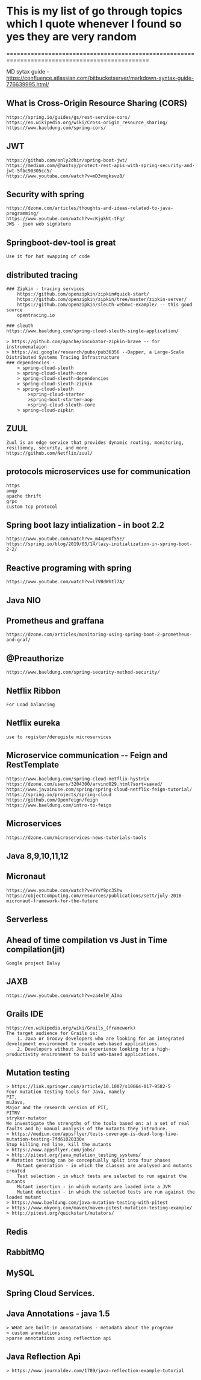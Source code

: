 # This is my list of go through topics which I quote whenever I found so yes they are very random
=============================================================================================== 


 MD sytax guide - https://confluence.atlassian.com/bitbucketserver/markdown-syntax-guide-776639995.html/
 
 
## What is Cross-Origin Resource Sharing (CORS)


	https://spring.io/guides/gs/rest-service-cors/
	https://en.wikipedia.org/wiki/Cross-origin_resource_sharing/
	https://www.baeldung.com/spring-cors/
	
## JWT


	https://github.com/only2dhir/spring-boot-jwt/
	https://medium.com/@hantsy/protect-rest-apis-with-spring-security-and-jwt-5fbc90305cc5/
	https://www.youtube.com/watch?v=mD3vmgksvz8/
	
## Security with spring	


	https://dzone.com/articles/thoughts-and-ideas-related-to-java-programming/
	https://www.youtube.com/watch?v=cKjgkNt-tFg/
	JWS - json web signature
	
## Springboot-dev-tool is great

	Use it for hot swapping of code
	

## distributed tracing 
	### Zipkin - tracing services
		https://github.com/openzipkin/zipkin#quick-start/
		https://github.com/openzipkin/zipkin/tree/master/zipkin-server/
		https://github.com/openzipkin/sleuth-webmvc-example/ -- this good source
		opentracing.io
		
	### sleuth
	https://www.baeldung.com/spring-cloud-sleuth-single-application/
	
	> https://github.com/apache/incubator-zipkin-brave -- for instrumenataion
	> https://ai.google/research/pubs/pub36356 --Dapper, a Large-Scale Distributed Systems Tracing Infrastructure
	### dependencies - 
		> spring-cloud-sleuth
		> spring-cloud-sleuth-core
		> spring-cloud-sleuth-dependencies
		> spring-cloud-sleuth-zipkin
		> spring-cloud-sleuth
			>spring-cloud-starter
			>spring-boot-starter-aop
			>spring-cloud-sleuth-core
		> spring-cloud-zipkin
	

## ZUUL
	Zuul is an edge service that provides dynamic routing, monitoring, resiliency, security, and more.
	https://github.com/Netflix/zuul/
	
	
## protocols microservices use for communication
	https
	amqp
	apache thrift
	grpc
	custom tcp protocol

## Spring boot lazy intialization - in boot 2.2
	https://www.youtube.com/watch?v=_m4xpHUf55E/
	https://spring.io/blog/2019/03/14/lazy-initialization-in-spring-boot-2-2/
	
## Reactive programing with spring
	https://www.youtube.com/watch?v=l7VBdWhtl7A/
	

## Java NIO


## Prometheus and graffana
	https://dzone.com/articles/monitoring-using-spring-boot-2-prometheus-and-graf/
	
	
## @Preauthorize
	https://www.baeldung.com/spring-security-method-security/
	
		
## Netflix Ribbon
	For Load balancing

## Netflix eureka
	use to register/deregiste microservices
	
## Microservice communication -- Feign and RestTemplate
	https://www.baeldung.com/spring-cloud-netflix-hystrix
	https://dzone.com/users/3204300/arvind029.html?sort=saved/
	https://www.javainuse.com/spring/spring-cloud-netflix-feign-tutorial/
	https://spring.io/projects/spring-cloud
	https://github.com/OpenFeign/feign
	https://www.baeldung.com/intro-to-feign


## Microservices
	https://dzone.com/microservices-news-tutorials-tools
	
	
## Java 8,9,10,11,12
	
	
## Micronaut
	https://www.youtube.com/watch?v=YYvY9pc3Shw
	https://objectcomputing.com/resources/publications/sett/july-2018-micronaut-framework-for-the-future


## Serverless

## Ahead of time compilation vs Just in Time compilation(jit)
	Google project Dalvy
	
## JAXB
	https://www.youtube.com/watch?v=za4elW_AImo
	
## Grails IDE
	https://en.wikipedia.org/wiki/Grails_(framework)
	The target audience for Grails is:
		1. Java or Groovy developers who are looking for an integrated development environment to create web-based applications.
		2. Developers without Java experience looking for a high-productivity environment to build web-based applications.
	
## Mutation testing
	> https://link.springer.com/article/10.1007/s10664-017-9582-5
	Four mutation testing tools for Java, namely 
	PIT, 
	muJava, 
	Major and the research version of PIT, 
	PITRV
	stryker-mutator
	We investigate the strengths of the tools based on: a) a set of real faults and b) manual analysis of the mutants they introduce.
	> https://medium.com/appsflyer/tests-coverage-is-dead-long-live-mutation-testing-7fd61020330e
	Stop killing red line, kill the mutants
	> https://www.appsflyer.com/jobs/
	> http://pitest.org/java_mutation_testing_systems/
	# Mutation testing can be conceptually split into four phases
		Mutant generation - in which the classes are analysed and mutants created
		Test selection - in which tests are selected to run against the mutants
		Mutant insertion - in which mutants are loaded into a JVM
		Mutant detection - in which the selected tests are run against the loaded mutant
	> https://www.baeldung.com/java-mutation-testing-with-pitest
	> https://www.mkyong.com/maven/maven-pitest-mutation-testing-example/
	> http://pitest.org/quickstart/mutators/
## Redis
## RabbitMQ
## MySQL
## Spring Cloud Services.
## Java Annotations - java 1.5
	> WHat are built-in annoatations - metadata about the programe
	> custom annotations
	>parse annotations using reflection api
## Java Reflection Api
	> https://www.journaldev.com/1789/java-reflection-example-tutorial